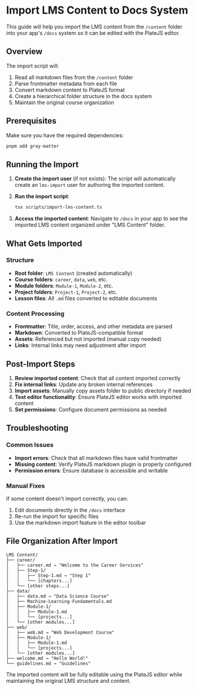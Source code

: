 # Import LMS Content to Docs System

This guide will help you import the LMS content from the `/content` folder into your app's `/docs` system so it can be edited with the PlateJS editor.

## Overview

The import script will:

1. Read all markdown files from the `/content` folder
2. Parse frontmatter metadata from each file
3. Convert markdown content to PlateJS format
4. Create a hierarchical folder structure in the docs system
5. Maintain the original course organization

## Prerequisites

Make sure you have the required dependencies:

```bash
pnpm add gray-matter
```

## Running the Import

1. **Create the import user** (if not exists):
   The script will automatically create an `lms-import` user for authoring the imported content.

2. **Run the import script**:

   ```bash
   tsx scripts/import-lms-content.ts
   ```

3. **Access the imported content**:
   Navigate to `/docs` in your app to see the imported LMS content organized under "LMS Content" folder.

## What Gets Imported

### Structure

- **Root folder**: `LMS Content` (created automatically)
- **Course folders**: `career`, `data`, `web`, etc.
- **Module folders**: `Module-1`, `Module-2`, etc.
- **Project folders**: `Project-1`, `Project-2`, etc.
- **Lesson files**: All `.md` files converted to editable documents

### Content Processing

- **Frontmatter**: Title, order, access, and other metadata are parsed
- **Markdown**: Converted to PlateJS-compatible format
- **Assets**: Referenced but not imported (manual copy needed)
- **Links**: Internal links may need adjustment after import

## Post-Import Steps

1. **Review imported content**: Check that all content imported correctly
2. **Fix internal links**: Update any broken internal references
3. **Import assets**: Manually copy assets folder to public directory if needed
4. **Test editor functionality**: Ensure PlateJS editor works with imported content
5. **Set permissions**: Configure document permissions as needed

## Troubleshooting

### Common Issues

- **Import errors**: Check that all markdown files have valid frontmatter
- **Missing content**: Verify PlateJS markdown plugin is properly configured
- **Permission errors**: Ensure database is accessible and writable

### Manual Fixes

If some content doesn't import correctly, you can:

1. Edit documents directly in the `/docs` interface
2. Re-run the import for specific files
3. Use the markdown import feature in the editor toolbar

## File Organization After Import

```
LMS Content/
├── career/
│   ├── career.md → "Welcome to the Career Services"
│   ├── Step-1/
│   │   ├── Step-1.md → "Step 1"
│   │   └── [chapters...]
│   └── [other steps...]
├── data/
│   ├── data.md → "Data Science Course"
│   ├── Machine-Learning-Fundamentals.md
│   ├── Module-1/
│   │   ├── Module-1.md
│   │   └── [projects...]
│   └── [other modules...]
├── web/
│   ├── web.md → "Web Development Course"
│   ├── Module-1/
│   │   ├── Module-1.md
│   │   └── [projects...]
│   └── [other modules...]
├── welcome.md → "Hello World!"
└── guidelines.md → "Guidelines"
```

The imported content will be fully editable using the PlateJS editor while maintaining the original LMS structure and content.
